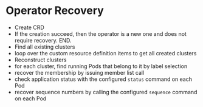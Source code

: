 # Operator Recovery

- Create CRD
 - If the creation succeed, then the operator is a new one and does not require recovery. END.
- Find all existing clusters
 - loop over the custom resource definition items to get all created clusters
- Reconstruct clusters
 - for each cluster, find running Pods that belong to it by label selection
 - recover the membership by issuing member list call
 - check application status with the configured `status` command on each Pod
 - recover sequence numbers by calling the configured `sequence` command on each Pod
